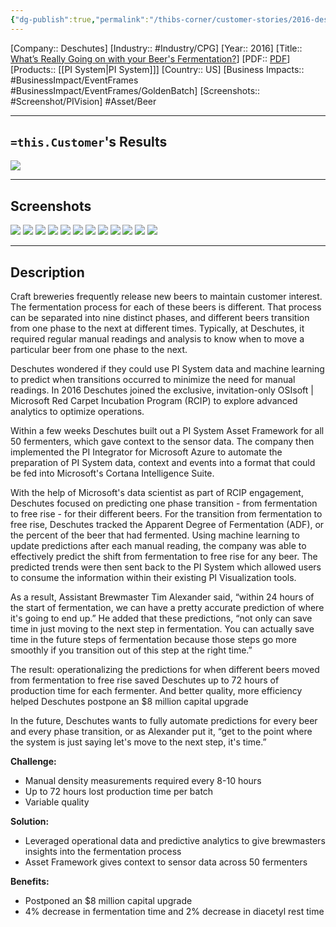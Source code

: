 ```yaml
---
{"dg-publish":true,"permalink":"/thibs-corner/customer-stories/2016-deschutes-what-s-really-going-on-with-your-beer-s-fermentation/","noteIcon":""}
---
```


[Company:: Deschutes]
[Industry:: #Industry/CPG]
[Year:: 2016]
[Title:: [What’s Really Going on with your Beer's Fermentation?](https://resources.osisoft.com/presentations/what-s-really-going-on-with-your-beer-s-fermentation-/)]
[PDF:: [PDF](https://cdn.osisoft.com/corp/en/media/presentations/2016/UsersConference2016/PDF/PH162020_DeschutesBreweryDeschutesBrewery_FaivreTimAlexander_WhatsReallyGoingonwithyourBeersFermentation.pdf)]
[Products:: [[PI System\|PI System]]]
[Country:: US]
[Business Impacts:: #BusinessImpact/EventFrames #BusinessImpact/EventFrames/GoldenBatch]
[Screenshots:: #Screenshot/PIVision]
#Asset/Beer 

---
## `=this.Customer`'s Results
![](https://i.imgur.com/zSA5bXY.png)

---
## Screenshots
![](https://i.imgur.com/PXugNqX.png)
![](https://i.imgur.com/OOCeWS6.png)
![](https://i.imgur.com/hVF0b3F.png)
![](https://i.imgur.com/A1iyRfA.png)
![](https://i.imgur.com/5NgMEdE.png)
![](https://i.imgur.com/XnBs99K.png)
![](https://i.imgur.com/kRXcxjR.png)
![](https://i.imgur.com/kPyLKlD.png)
![](https://i.imgur.com/Ik4rA2n.png)
![](https://i.imgur.com/wDurqRd.png)
![](https://i.imgur.com/Rpz1z8L.png)
![](https://i.imgur.com/M4OJfNU.png)


---
## Description

Craft breweries frequently release new beers to maintain customer interest. The fermentation process for each of these beers is different. That process can be separated into nine distinct phases, and different beers transition from one phase to the next at different times. Typically, at Deschutes, it required regular manual readings and analysis to know when to move a particular beer from one phase to the next.

Deschutes wondered if they could use PI System data and machine learning to predict when transitions occurred to minimize the need for manual readings. In 2016 Deschutes joined the exclusive, invitation-only OSIsoft | Microsoft Red Carpet Incubation Program (RCIP) to explore advanced analytics to optimize operations.

Within a few weeks Deschutes built out a PI System Asset Framework for all 50 fermenters, which gave context to the sensor data. The company then implemented the PI Integrator for Microsoft Azure to automate the preparation of PI System data, context and events into a format that could be fed into Microsoft's Cortana Intelligence Suite.

With the help of Microsoft's data scientist as part of RCIP engagement, Deschutes focused on predicting one phase transition - from fermentation to free rise - for their different beers. For the transition from fermentation to free rise, Deschutes tracked the Apparent Degree of Fermentation (ADF), or the percent of the beer that had fermented. Using machine learning to update predictions after each manual reading, the company was able to effectively predict the shift from fermentation to free rise for any beer. The predicted trends were then sent back to the PI System which allowed users to consume the information within their existing PI Visualization tools.

As a result, Assistant Brewmaster Tim Alexander said, “within 24 hours of the start of fermentation, we can have a pretty accurate prediction of where it's going to end up.” He added that these predictions, “not only can save time in just moving to the next step in fermentation. You can actually save time in the future steps of fermentation because those steps go more smoothly if you transition out of this step at the right time.”

The result: operationalizing the predictions for when different beers moved from fermentation to free rise saved Deschutes up to 72 hours of production time for each fermenter. And better quality, more efficiency helped Deschutes postpone an $8 million capital upgrade

In the future, Deschutes wants to fully automate predictions for every beer and every phase transition, or as Alexander put it, “get to the point where the system is just saying let's move to the next step, it's time.”

**Challenge:**
- Manual density measurements required every 8-10 hours
- Up to 72 hours lost production time per batch
- Variable quality

**Solution:**
- Leveraged operational data and predictive analytics to give brewmasters insights into the fermentation process
- Asset Framework gives context to sensor data across 50 fermenters

**Benefits:**
- Postponed an $8 million capital upgrade
- 4% decrease in fermentation time and 2% decrease in diacetyl rest time

